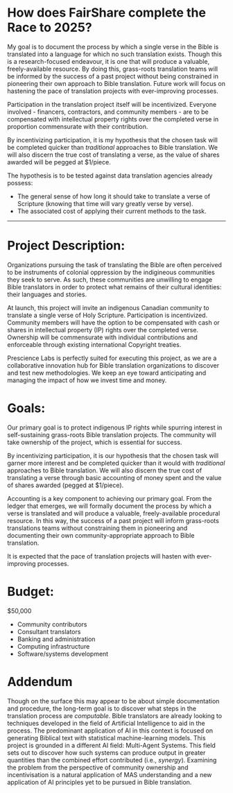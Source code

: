How does FairShare complete the Race to 2025?
=============================================

My goal is to document the process by which a single verse in the Bible is translated into a language for which no such translation exists. Though this is a research-focused endeavour, it is one that will produce a valuable, freely-available resource. By doing this, grass-roots translation teams will be informed by the success of a past project without being constrained in pioneering their own approach to Bible translation. Future work will focus on hastening the pace of translation projects with ever-improving processes.

Participation in the translation project itself will be incentivized. Everyone involved - financers, contractors, and community members - are to be compensated with intellectual property rights over the completed verse in proportion commensurate with their contribution.


By incentivizing participation, it is my hypothesis that the chosen task will be completed quicker than _traditional_ approaches to Bible translation. We will also discern the true cost of translating a verse, as the value of shares awarded will be pegged at $1/piece.

The hypothesis is to be tested against data translation agencies already possess:

- The general sense of how long it should take to translate a verse of Scripture (knowing that time will vary greatly verse by verse).
- The associated cost of applying their current methods to the task.


-------------


# Project Description:

Organizations pursuing the task of translating the Bible are often perceived to be instruments of colonial oppression by the indigineous communities they seek to serve. As such, these communities are unwilling to engage Bible translators in order to protect what remains of their cultural identities: their languages and stories.

At launch, this project will invite an indigenous Canadian community to translate a single verse of Holy Scripture. Participation is incentivized. Community members will have the option to be compensated with cash or shares in intellectual property (IP) rights over the completed verse. Ownership will be commensurate with individual contributions and enforceable through existing international Copyright treaties.

Prescience Labs is perfectly suited for executing this project, as we are a collaborative innovation hub for Bible translation organizations to discover and test new methodologies. We keep an eye toward anticipating and managing the impact of how we invest time and money.

# Goals:

Our primary goal is to protect indigenous IP rights while spurring interest in self-sustaining grass-roots Bible translation projects. The community will take ownership of the project, which is essential for success.

By incentivizing participation, it is our hypothesis that the chosen task will garner more interest and be completed quicker than it would with _traditional_ approaches to Bible translation. We will also discern the true cost of translating a verse through basic accounting of money spent and the value of shares awarded (pegged at $1/piece).

Accounting is a key component to achieving our primary goal. From the ledger that emerges, we will formally document the process by which a verse is translated and will produce a valuable, freely-available procedural resource. In this way, the success of a past project will inform grass-roots translations teams without constraining them in pioneering and documenting their own community-appropriate approach to Bible translation.

It is expected that the pace of translation projects will hasten with ever-improving processes.


# Budget:

$50,000

- Community contributors
- Consultant translators
- Banking and administration
- Computing infrastructure
- Software/systems development

# Addendum


Though on the surface this may appear to be about simple documentation and procedure, the long-term goal is to discover what steps in the translation process are _computable_. Bible translators are already looking to techniques developed in the field of Artificial Intelligence to aid in the process. The predominant application of AI in this context is focused on generating Biblical text with statistical machine-learning models. This project is grounded in a different AI field: Multi-Agent Systems. This field sets out to discover how such systems can produce output in greater quantities than the combined effort contributed (i.e., _synergy_). Examining the problem from the perspective of community ownership and incentivisation is a natural application of MAS understanding and a new application of AI principles yet to be pursued in Bible translation.



